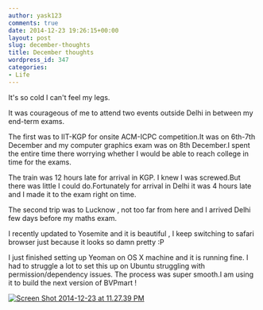 ```yaml
---
author: yask123
comments: true
date: 2014-12-23 19:26:15+00:00
layout: post
slug: december-thoughts
title: December thoughts
wordpress_id: 347
categories:
- Life
---
```


It's so cold I can't feel my legs.

It was courageous of me to attend two events outside Delhi in between my end-term exams.
 <!--more--> 

The first was to IIT-KGP for onsite ACM-ICPC competition.It was on 6th-7th December and my computer graphics exam was on 8th December.I spent the entire time there worrying whether I would be able to reach college in time for the exams.

The train was 12 hours late for arrival in KGP. I knew I was screwed.But there was little I could do.Fortunately for arrival in Delhi it was 4 hours late and I made it to the exam right on time.

The second trip was to Lucknow , not too far from here and I arrived Delhi few days before my maths exam.

I recently updated to Yosemite and it is beautiful , I keep switching to safari browser just because it looks so damn pretty :P

I just finished setting up Yeoman on OS X machine and it is running fine. I had to struggle a lot to set this up on Ubuntu struggling with permission/dependency issues. The process was super smooth.I am using it to build the next version of BVPmart !

[![Screen Shot 2014-12-23 at 11.27.39 PM](https://yask007.files.wordpress.com/2014/12/screen-shot-2014-12-23-at-11-27-39-pm.png)](https://yask007.files.wordpress.com/2014/12/screen-shot-2014-12-23-at-11-27-39-pm.png)




